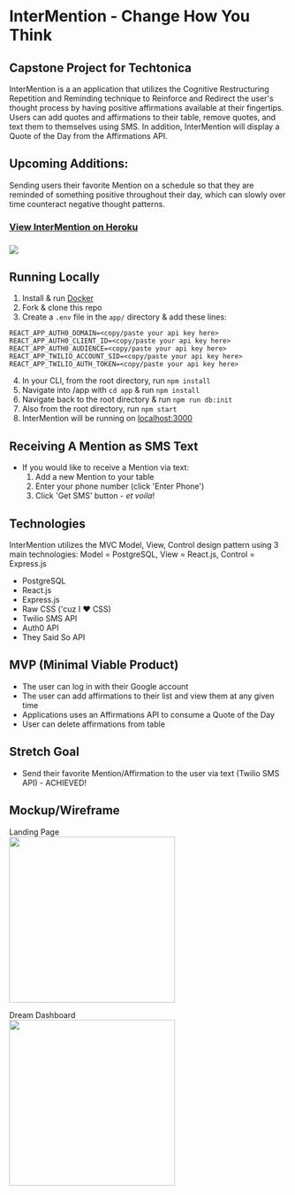 # InterMention - Change How You Think

## Capstone Project for Techtonica

InterMention is a an application that utilizes the Cognitive Restructuring Repetition and Reminding technique to Reinforce and Redirect the user's thought process by having positive affirmations available at their fingertips. Users can add quotes and affirmations to their table, remove quotes, and text them to themselves using SMS. In addition, InterMention will display a Quote of the Day from the Affirmations API.

## Upcoming Additions:

Sending users their favorite Mention on a schedule so that they are reminded of something positive throughout their day, which can slowly over time counteract negative thought patterns.

<h3><a href='https://intermentionz.herokuapp.com/'  target='_blank'>View InterMention on Heroku</a><h3>

<img src="./serene.png">

## Running Locally

1. Install & run <a href='https://www.docker.com/'>Docker</a>
2. Fork & clone this repo
3. Create a `.env` file in the `app/` directory & add these lines:

```
REACT_APP_AUTH0_DOMAIN=<copy/paste your api key here>
REACT_APP_AUTH0_CLIENT_ID=<copy/paste your api key here>
REACT_APP_AUTH0_AUDIENCE=<copy/paste your api key here>
REACT_APP_TWILIO_ACCOUNT_SID=<copy/paste your api key here>
REACT_APP_TWILIO_AUTH_TOKEN=<copy/paste your api key here>
```

4. In your CLI, from the root directory, run `npm install`
5. Navigate into /app with `cd app` & run `npm install`
6. Navigate back to the root directory & run `npm run db:init`
7. Also from the root directory, run `npm start`
8. InterMention will be running on <a href='https://www.localhost:3000'>localhost:3000</a>

## Receiving A Mention as SMS Text

- If you would like to receive a Mention via text:
  1. Add a new Mention to your table
  2. Enter your phone number (click 'Enter Phone')
  3. Click 'Get SMS' button - _et voila_!

## Technologies

InterMention utilizes the MVC Model, View, Control design pattern using 3 main technologies:
Model = PostgreSQL, View = React.js, Control = Express.js

- PostgreSQL
- React.js
- Express.js
- Raw CSS ('cuz I :heart: CSS)
- Twilio SMS API
- Auth0 API
- They Said So API

## MVP (Minimal Viable Product)

- The user can log in with their Google account
- The user can add affirmations to their list and view them at any given time
- Applications uses an Affirmations API to consume a Quote of the Day
- User can delete affirmations from table

## Stretch Goal

- Send their favorite Mention/Affirmation to the user via text (Twilio SMS API) - ACHIEVED!

## Mockup/Wireframe

Landing Page
<br>
<img src="https://raw.githubusercontent.com/ZelmaSedano/intermentionz/main/landing.png" width="300px">

Dream Dashboard
<br>
<img src="https://raw.githubusercontent.com/ZelmaSedano/intermentionz/main/dashboard.png" width="300px">
